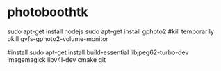 # photoboothtk
sudo apt-get install nodejs
sudo apt-get install gphoto2
#kill temporarily
pkill gvfs-gphoto2-volume-monitor

#install 
sudo apt-get install build-essential libjpeg62-turbo-dev imagemagick libv4l-dev cmake git 
